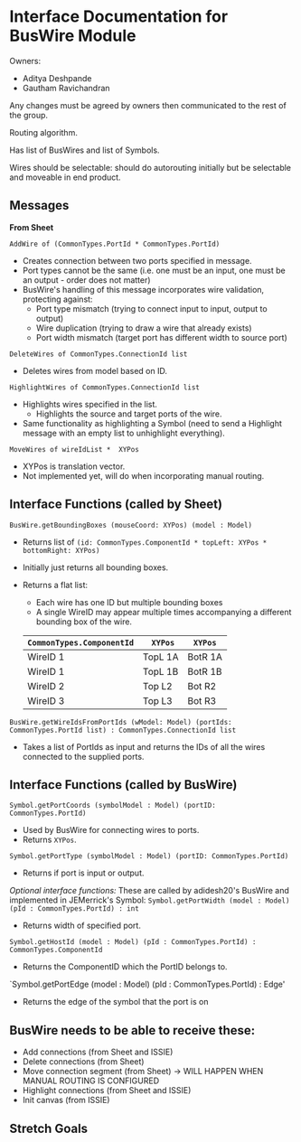 # Interface Documentation for BusWire Module

Owners:
 - Aditya Deshpande
 - Gautham Ravichandran

Any changes must be agreed by owners then communicated to the rest of the group.

Routing algorithm.

Has list of BusWires and list of Symbols.

Wires should be selectable: should do autorouting initially but be selectable and moveable in end product.

## Messages

**From Sheet**

`AddWire of (CommonTypes.PortId * CommonTypes.PortId)`
 - Creates connection between two ports specified in message.
 - Port types cannot be the same (i.e. one must be an input, one must be an output - order does not matter)
 - BusWire's handling of this message incorporates wire validation, protecting against:
   - Port type mismatch (trying to connect input to input, output to output)
   - Wire duplication (trying to draw a wire that already exists)
   - Port width mismatch (target port has different width to source port)
 
`DeleteWires of CommonTypes.ConnectionId list`
 - Deletes wires from model based on ID.

`HighlightWires of CommonTypes.ConnectionId list`
 - Highlights wires specified in the list.
    - Highlights the source and target ports of the wire.
 - Same functionality as highlighting a Symbol (need to send a Highlight message with an empty list to unhighlight everything).

`MoveWires of wireIdList *  XYPos`
 - XYPos is translation vector.
 - Not implemented yet, will do when incorporating manual routing.

## Interface Functions (called by Sheet)

`BusWire.getBoundingBoxes (mouseCoord: XYPos) (model : Model)`
 - Returns list of `(id: CommonTypes.ComponentId * topLeft: XYPos * bottomRight: XYPos)`
 - Initially just returns all bounding boxes.

 - Returns a flat list:
   - Each wire has one ID but multiple bounding boxes 
   - A single WireID may appear multiple times accompanying a different bounding box of the wire.

    | `CommonTypes.ComponentId` |` XYPos` | `XYPos` |   
    |----------|---------|---------|
    | WireID 1 | TopL 1A | BotR 1A |   
    | WireID 1 | TopL 1B | BotR 1B |   
    | WireID 2 | Top L2  | Bot R2  |   
    | WireID 3 | Top L3  | Bot R3  |

`BusWire.getWireIdsFromPortIds (wModel: Model) (portIds: CommonTypes.PortId list) : CommonTypes.ConnectionId list`
 - Takes a list of PortIds as input and returns the IDs of all the wires connected to the supplied ports.

## Interface Functions (called by BusWire)

`Symbol.getPortCoords (symbolModel : Model) (portID: CommonTypes.PortId)`
 - Used by BusWire for connecting wires to ports.
 - Returns `XYPos`.

`Symbol.getPortType (symbolModel : Model) (portID: CommonTypes.PortId)`
 - Returns if port is input or output.

*Optional interface functions:*
These are called by adidesh20's BusWire and implemented in JEMerrick's Symbol:
`Symbol.getPortWidth (model : Model) (pId : CommonTypes.PortId) : int`
 - Returns width of specified port.

`Symbol.getHostId (model : Model) (pId : CommonTypes.PortId) : CommonTypes.ComponentId`
 - Returns the ComponentID which the PortID belongs to.

 `Symbol.getPortEdge (model : Model) (pId : CommonTypes.PortId) : Edge'
 - Returns the edge of the symbol that the port is on

## BusWire needs to be able to receive these:
 - Add connections (from Sheet and ISSIE)
 - Delete connections (from Sheet)
 - Move connection segment (from Sheet) -> WILL HAPPEN WHEN MANUAL ROUTING IS CONFIGURED
 - Highlight connections (from Sheet and ISSIE)
 - Init canvas (from ISSIE)

 ## Stretch Goals
